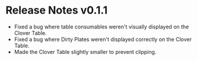 # Release Notes v0.1.1

- Fixed a bug where table consumables weren't visually displayed on the Clover Table.
- Fixed a bug where Dirty Plates weren't displayed correctly on the Clover Table.
- Made the Clover Table slightly smaller to prevent clipping.